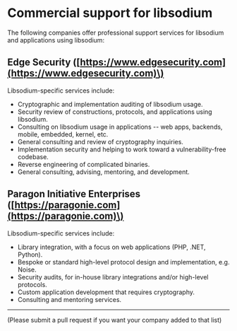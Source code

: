 # Commercial support for libsodium

The following companies offer professional support services for libsodium and applications using libsodium:

## Edge Security \([https://www.edgesecurity.com](https://www.edgesecurity.com)\)

Libsodium-specific services include:

- Cryptographic and implementation auditing of libsodium usage.
- Security review of constructions, protocols, and applications using libsodium.
- Consulting on libsodium usage in applications -- web apps, backends, mobile, embedded, kernel, etc.
- General consulting and review of cryptography inquiries.
- Implementation security and helping to work toward a vulnerability-free codebase.
- Reverse engineering of complicated binaries.
- General consulting, advising, mentoring, and development.

## Paragon Initiative Enterprises \([https://paragonie.com](https://paragonie.com)\)

Libsodium-specific services include:

- Library integration, with a focus on web applications \(PHP, .NET, Python\).
- Bespoke or standard high-level protocol design and implementation, e.g. Noise.
- Security audits, for in-house library integrations and/or high-level protocols.
- Custom application development that requires cryptography.
- Consulting and mentoring services.

---

\(Please submit a pull request if you want your company added to that list\)

